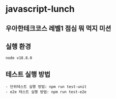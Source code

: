 # javascript-lunch

## 우아한테크코스 레벨1 점심 뭐 먹지 미션

## 실행 환경

```
node v18.8.0
```

## 테스트 실행 방법

```
- 단위테스트 실행 방법: npm run test-unit
- e2e 테스트 실행 방법: npm run test-e2e
```
